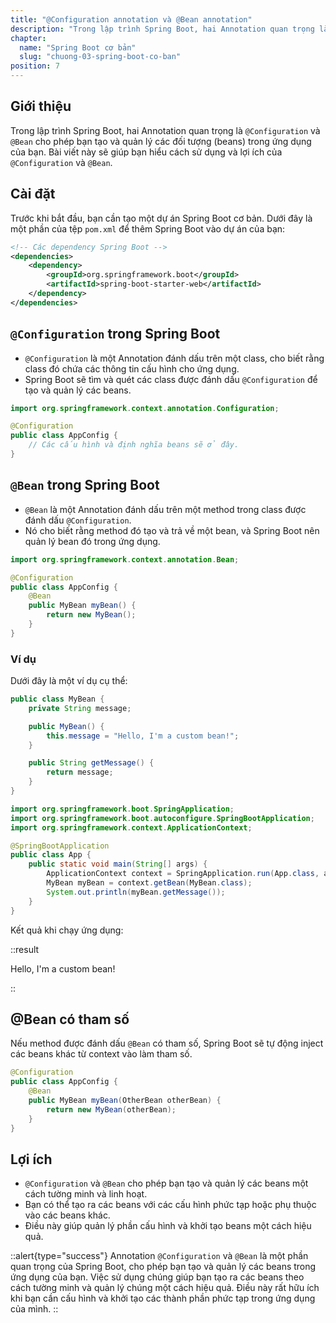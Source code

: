 ```yaml
---
title: "@Configuration annotation và @Bean annotation"
description: "Trong lập trình Spring Boot, hai Annotation quan trọng là @Configuration và @Bean cho phép bạn tạo và quản lý các đối tượng (beans) trong ứng dụng của bạn"
chapter:
  name: "Spring Boot cơ bản"
  slug: "chuong-03-spring-boot-co-ban"
position: 7
---
```


## Giới thiệu

Trong lập trình Spring Boot, hai Annotation quan trọng là `@Configuration` và `@Bean` cho phép bạn tạo và quản lý các đối tượng (beans) trong ứng dụng của bạn. Bài viết này sẽ giúp bạn hiểu cách sử dụng và lợi ích của `@Configuration` và `@Bean`.

## Cài đặt

Trước khi bắt đầu, bạn cần tạo một dự án Spring Boot cơ bản. Dưới đây là một phần của tệp `pom.xml` để thêm Spring Boot vào dự án của bạn:

```xml
<!-- Các dependency Spring Boot -->
<dependencies>
    <dependency>
        <groupId>org.springframework.boot</groupId>
        <artifactId>spring-boot-starter-web</artifactId>
    </dependency>
</dependencies>
```

## `@Configuration` trong Spring Boot

- `@Configuration` là một Annotation đánh dấu trên một class, cho biết rằng class đó chứa các thông tin cấu hình cho ứng dụng.
- Spring Boot sẽ tìm và quét các class được đánh dấu `@Configuration` để tạo và quản lý các beans.

```java
import org.springframework.context.annotation.Configuration;

@Configuration
public class AppConfig {
    // Các cấu hình và định nghĩa beans sẽ ở đây.
}
```

## `@Bean` trong Spring Boot

- `@Bean` là một Annotation đánh dấu trên một method trong class được đánh dấu `@Configuration`.
- Nó cho biết rằng method đó tạo và trả về một bean, và Spring Boot nên quản lý bean đó trong ứng dụng.

```java
import org.springframework.context.annotation.Bean;

@Configuration
public class AppConfig {
    @Bean
    public MyBean myBean() {
        return new MyBean();
    }
}
```

### Ví dụ

Dưới đây là một ví dụ cụ thể:

```java
public class MyBean {
    private String message;

    public MyBean() {
        this.message = "Hello, I'm a custom bean!";
    }

    public String getMessage() {
        return message;
    }
}
```

```java
import org.springframework.boot.SpringApplication;
import org.springframework.boot.autoconfigure.SpringBootApplication;
import org.springframework.context.ApplicationContext;

@SpringBootApplication
public class App {
    public static void main(String[] args) {
        ApplicationContext context = SpringApplication.run(App.class, args);
        MyBean myBean = context.getBean(MyBean.class);
        System.out.println(myBean.getMessage());
    }
}
```

Kết quả khi chạy ứng dụng:

::result

Hello, I'm a custom bean!

::

## @Bean có tham số

Nếu method được đánh dấu `@Bean` có tham số, Spring Boot sẽ tự động inject các beans khác từ context vào làm tham số.

```java
@Configuration
public class AppConfig {
    @Bean
    public MyBean myBean(OtherBean otherBean) {
        return new MyBean(otherBean);
    }
}
```

## Lợi ích

- `@Configuration` và `@Bean` cho phép bạn tạo và quản lý các beans một cách tường minh và linh hoạt.
- Bạn có thể tạo ra các beans với các cấu hình phức tạp hoặc phụ thuộc vào các beans khác.
- Điều này giúp quản lý phần cấu hình và khởi tạo beans một cách hiệu quả.

::alert{type="success"}
Annotation `@Configuration` và `@Bean` là một phần quan trọng của Spring Boot, cho phép bạn tạo và quản lý các beans trong ứng dụng của bạn. Việc sử dụng chúng giúp bạn tạo ra các beans theo cách tường minh và quản lý chúng một cách hiệu quả. Điều này rất hữu ích khi bạn cần cấu hình và khởi tạo các thành phần phức tạp trong ứng dụng của mình.
::
